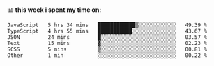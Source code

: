 📊 **this week i spent my time on:**
<!--START_SECTION:waka-->

```text
JavaScript   5 hrs 34 mins   ████████████▒░░░░░░░░░░░░   49.39 %
TypeScript   4 hrs 55 mins   ███████████░░░░░░░░░░░░░░   43.67 %
JSON         24 mins         █░░░░░░░░░░░░░░░░░░░░░░░░   03.57 %
Text         15 mins         ▓░░░░░░░░░░░░░░░░░░░░░░░░   02.23 %
SCSS         5 mins          ▒░░░░░░░░░░░░░░░░░░░░░░░░   00.81 %
Other        1 min           ░░░░░░░░░░░░░░░░░░░░░░░░░   00.22 %
```

<!--END_SECTION:waka-->
